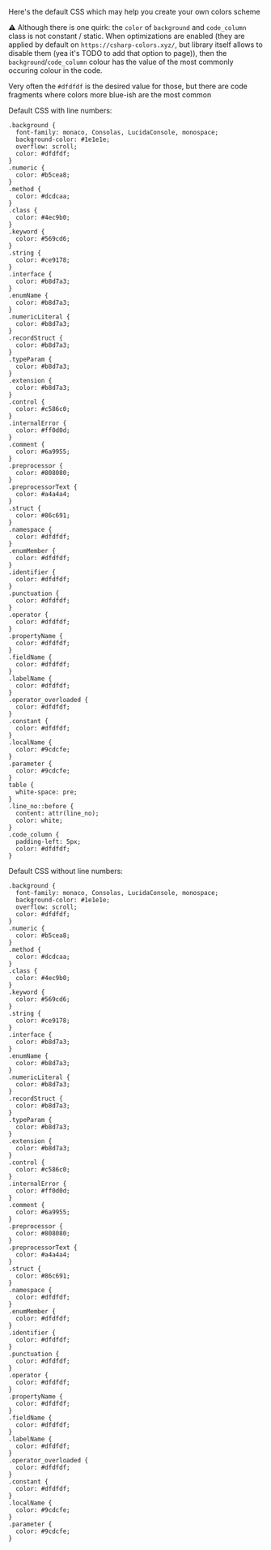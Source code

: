 Here's the default CSS which may help you create your own colors scheme

:warning: Although there is one quirk: the `color` of `background` and `code_column` class is not constant / static. When optimizations are enabled (they are applied by default on `https://csharp-colors.xyz/`, but library itself allows to disable them (yea it's TODO to add that option to page)), then the `background`/`code_column` colour has the value of the most commonly occuring colour in the code.

Very often the `#dfdfdf` is the desired value for those, but there are code fragments where colors more blue-ish are the most common

Default CSS with line numbers:

	.background {
	  font-family: monaco, Consolas, LucidaConsole, monospace;
	  background-color: #1e1e1e;
	  overflow: scroll;
	  color: #dfdfdf;
	}
	.numeric {
	  color: #b5cea8;
	}
	.method {
	  color: #dcdcaa;
	}
	.class {
	  color: #4ec9b0;
	}
	.keyword {
	  color: #569cd6;
	}
	.string {
	  color: #ce9178;
	}
	.interface {
	  color: #b8d7a3;
	}
	.enumName {
	  color: #b8d7a3;
	}
	.numericLiteral {
	  color: #b8d7a3;
	}
	.recordStruct {
	  color: #b8d7a3;
	}
	.typeParam {
	  color: #b8d7a3;
	}
	.extension {
	  color: #b8d7a3;
	}
	.control {
	  color: #c586c0;
	}
	.internalError {
	  color: #ff0d0d;
	}
	.comment {
	  color: #6a9955;
	}
	.preprocessor {
	  color: #808080;
	}
	.preprocessorText {
	  color: #a4a4a4;
	}
	.struct {
	  color: #86c691;
	}
	.namespace {
	  color: #dfdfdf;
	}
	.enumMember {
	  color: #dfdfdf;
	}
	.identifier {
	  color: #dfdfdf;
	}
	.punctuation {
	  color: #dfdfdf;
	}
	.operator {
	  color: #dfdfdf;
	}
	.propertyName {
	  color: #dfdfdf;
	}
	.fieldName {
	  color: #dfdfdf;
	}
	.labelName {
	  color: #dfdfdf;
	}
	.operator_overloaded {
	  color: #dfdfdf;
	}
	.constant {
	  color: #dfdfdf;
	}
	.localName {
	  color: #9cdcfe;
	}
	.parameter {
	  color: #9cdcfe;
	}
	table {
	  white-space: pre;
	}
	.line_no::before {
	  content: attr(line_no);
	  color: white;
	}
	.code_column {
	  padding-left: 5px;
	  color: #dfdfdf;
	}

Default CSS without line numbers:

	.background {
	  font-family: monaco, Consolas, LucidaConsole, monospace;
	  background-color: #1e1e1e;
	  overflow: scroll;
	  color: #dfdfdf;
	}
	.numeric {
	  color: #b5cea8;
	}
	.method {
	  color: #dcdcaa;
	}
	.class {
	  color: #4ec9b0;
	}
	.keyword {
	  color: #569cd6;
	}
	.string {
	  color: #ce9178;
	}
	.interface {
	  color: #b8d7a3;
	}
	.enumName {
	  color: #b8d7a3;
	}
	.numericLiteral {
	  color: #b8d7a3;
	}
	.recordStruct {
	  color: #b8d7a3;
	}
	.typeParam {
	  color: #b8d7a3;
	}
	.extension {
	  color: #b8d7a3;
	}
	.control {
	  color: #c586c0;
	}
	.internalError {
	  color: #ff0d0d;
	}
	.comment {
	  color: #6a9955;
	}
	.preprocessor {
	  color: #808080;
	}
	.preprocessorText {
	  color: #a4a4a4;
	}
	.struct {
	  color: #86c691;
	}
	.namespace {
	  color: #dfdfdf;
	}
	.enumMember {
	  color: #dfdfdf;
	}
	.identifier {
	  color: #dfdfdf;
	}
	.punctuation {
	  color: #dfdfdf;
	}
	.operator {
	  color: #dfdfdf;
	}
	.propertyName {
	  color: #dfdfdf;
	}
	.fieldName {
	  color: #dfdfdf;
	}
	.labelName {
	  color: #dfdfdf;
	}
	.operator_overloaded {
	  color: #dfdfdf;
	}
	.constant {
	  color: #dfdfdf;
	}
	.localName {
	  color: #9cdcfe;
	}
	.parameter {
	  color: #9cdcfe;
	}
